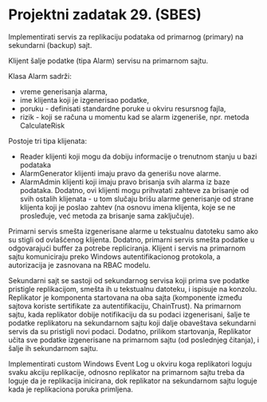 # Projektni zadatak 29. (SBES)

Implementirati servis za replikaciju podataka od primarnog (primary) na sekundarni (backup) sajt.

Klijent šalje podatke (tipa Alarm) servisu na primarnom sajtu.

Klasa Alarm sadrži:

- vreme generisanja alarma,
- ime klijenta koji je izgenerisao podatke,
- poruku - definisati standardne poruke u okviru resursnog fajla,
- rizik - koji se računa u momentu kad se alarm izgeneriše, npr. metoda CalculateRisk

Postoje tri tipa klijenata:

- Reader klijenti koji mogu da dobiju informacije o trenutnom stanju u bazi podataka
- AlarmGenerator klijenti imaju pravo da generišu nove alarme.
- AlarmAdmin klijenti koji imaju pravo brisanja svih alarma iz baze podataka. Dodatno, ovi klijenti mogu prihvatati zahteve za brisanje od svih ostalih klijenata - u tom slučaju brišu alarme generisanje od strane klijenta koji je poslao zahtev (na osnovu imena klijenta, koje se ne prosleđuje, već metoda za brisanje sama zaključuje).

Primarni servis smešta izgenerisane alarme u tekstualnu datoteku samo ako su stigli od ovlašćenog klijenta. Dodatno, primarni servis smešta podatke u odgovarajući buffer za potrebe repliciranja. Klijent i servis na primarnom sajtu komuniciraju preko Windows autentifikacionog protokola, a autorizacija je zasnovana na RBAC modelu.

Sekundarni sajt se sastoji od sekundarnog servisa koji prima sve podatke pristigle replikacijom, smešta ih u tekstualnu datoteku, i ispisuje na konzolu. Replikator je komponenta startovana na oba sajta (komponente između sajtova koriste sertifikate za autentifikaciju, ChainTrust). Na primarnom sajtu, kada replikator dobije notifikaciju da su podaci izgenerisani, šalje te podatke replikatoru na sekundarnom sajtu koji dalje obaveštava sekundarni servis da su pristigli novi podaci. Dodatno, prilikom startovanja, Replikator učita sve podatke izgenerisane na primarnom sajtu (od poslednjeg čitanja), i šalje ih sekundarnom sajtu.

Implementirati custom Windows Event Log u okviru koga replikatori loguju svaku akciju replikacije, odnosno replikator na primarnom sajtu treba da loguje da je replikacija inicirana, dok replikator na sekundarnom sajtu loguje kada je replikaciona poruka primljena.
